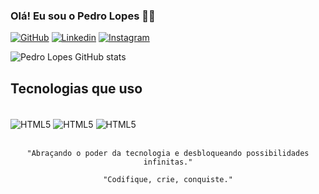 ### Olá! Eu sou o Pedro Lopes 👨‍💻

[![GitHub](https://img.shields.io/badge/GitHub-100000?style=for-the-badge&logo=github&logoColor=white)](https://github.com/pedrolopesdeveloper)
[![Linkedin](https://img.shields.io/badge/LinkedIn-0077B5?style=for-the-badge&logo=linkedin&logoColor=white)](https://www.linkedin.com/in/pedro-henrique-631771268/)
[![Instagram](https://img.shields.io/badge/Instagram-E4405F?style=for-the-badge&logo=instagram&logoColor=white)](https://www.instagram.com/__ph.16/)

![Pedro Lopes GitHub stats](https://github-readme-stats.vercel.app/api?username=pedrolopesdeveloper&show_icons=true&theme=dark)

## Tecnologias que uso

<div style="display: inline_block"><br/>
    <img align="center" alt="HTML5" src="https://img.shields.io/badge/HTML5-E34F26?style=for-the-badge&logo=html5&logoColor=white">
    <img align="center" alt="HTML5" src="https://img.shields.io/badge/CSS3-1572B6?style=for-the-badge&logo=css3&logoColor=white">
    <img align="center" alt="HTML5" src="https://img.shields.io/badge/JavaScript-F7DF1E?style=for-the-badge&logo=javascript&logoColor=black">
</div><br>

<div align="center">

    "Abraçando o poder da tecnologia e desbloqueando possibilidades infinitas."
    
    "Codifique, crie, conquiste."
    
<div>


